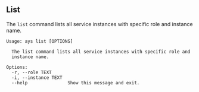 ## List

The `list` command lists all service instances with specific role and instance name.

```
Usage: ays list [OPTIONS]

  The list command lists all service instances with specific role and
  instance name.

Options:
  -r, --role TEXT
  -i, --instance TEXT
  --help               Show this message and exit.
```
